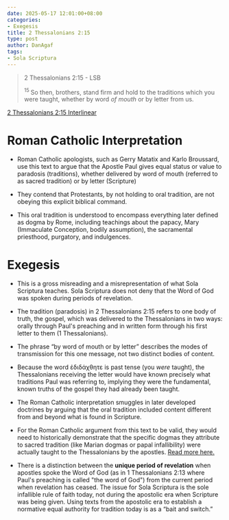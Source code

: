 ```yaml
---
date: 2025-05-17 12:01:00+08:00
categories:
- Exegesis
title: 2 Thessalonians 2:15
type: post
author: DanAgaf
tags:
- Sola Scriptura
---
```


> 2 Thessalonians 2:15 - LSB
>
> <sup> 15 </sup>So then, brothers, stand firm and hold to the traditions which you were taught, whether by word <i>of mouth </i>or by letter from us.


[2 Thessalonians 2:15 Interlinear](https://biblehub.com/interlinear/2_thessalonians/2-15.htm)

# Roman Catholic Interpretation

- Roman Catholic apologists, such as Gerry Matatix and Karlo Broussard, use this text to argue that the Apostle Paul gives equal status or value to paradosis (traditions), whether delivered by word of mouth (referred to as sacred tradition) or by letter (Scripture)

- They contend that Protestants, by not holding to oral tradition, are not obeying this explicit biblical command.

- This oral tradition is understood to encompass everything later defined as dogma by Rome, including teachings about the papacy, Mary (Immaculate Conception, bodily assumption), the sacramental priesthood, purgatory, and indulgences.

# Exegesis

- This is a gross misreading and a misrepresentation of what Sola Scriptura teaches. Sola Scriptura does not deny that the Word of God was spoken during periods of revelation.

- The tradition (paradosis) in 2 Thessalonians 2:15 refers to one body of truth, the gospel, which was delivered to the Thessalonians in two ways: orally through Paul's preaching and in written form through his first letter to them (1 Thessalonians).

- The phrase “by word of mouth or by letter” describes the modes of transmission for this one message, not two distinct bodies of content.

- Because the word ἐδιδάχθητε is past tense (you *were* taught), the Thessalonians receiving the letter would have known precisely what traditions Paul was referring to, implying they were the fundamental, known truths of the gospel they had already been taught.

- The Roman Catholic interpretation smuggles in later developed doctrines by arguing that the oral tradition included content different from and beyond what is found in Scripture.

- For the Roman Catholic argument from this text to be valid, they would need to historically demonstrate that the specific dogmas they attribute to sacred tradition (like Marian dogmas or papal infallibility) were actually taught to the Thessalonians by the apostles. [Read more here.](/posts/tradition-in-roman-catholicism)

- There is a distinction between the **unique period of revelation** when apostles spoke the Word of God (as in 1 Thessalonians 2:13 where Paul's preaching is called "the word of God") from the current period when revelation has ceased. The issue for Sola Scriptura is the sole infallible rule of faith today, not during the apostolic era when Scripture was being given. Using texts from the apostolic era to establish a normative equal authority for tradition today is as a “bait and switch.”